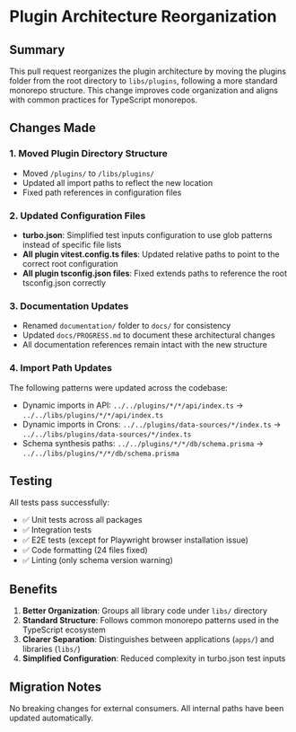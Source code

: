 # Plugin Architecture Reorganization

## Summary

This pull request reorganizes the plugin architecture by moving the plugins folder from the root directory to `libs/plugins`, following a more standard monorepo structure. This change improves code organization and aligns with common practices for TypeScript monorepos.

## Changes Made

### 1. Moved Plugin Directory Structure
- Moved `/plugins/` to `/libs/plugins/`
- Updated all import paths to reflect the new location
- Fixed path references in configuration files

### 2. Updated Configuration Files
- **turbo.json**: Simplified test inputs configuration to use glob patterns instead of specific file lists
- **All plugin vitest.config.ts files**: Updated relative paths to point to the correct root configuration
- **All plugin tsconfig.json files**: Fixed extends paths to reference the root tsconfig.json correctly

### 3. Documentation Updates
- Renamed `documentation/` folder to `docs/` for consistency
- Updated `docs/PROGRESS.md` to document these architectural changes
- All documentation references remain intact with the new structure

### 4. Import Path Updates
The following patterns were updated across the codebase:
- Dynamic imports in API: `../../plugins/*/*/api/index.ts` → `../../libs/plugins/*/*/api/index.ts`
- Dynamic imports in Crons: `../../plugins/data-sources/*/index.ts` → `../../libs/plugins/data-sources/*/index.ts`
- Schema synthesis paths: `../../plugins/*/*/db/schema.prisma` → `../../libs/plugins/*/*/db/schema.prisma`

## Testing

All tests pass successfully:
- ✅ Unit tests across all packages
- ✅ Integration tests
- ✅ E2E tests (except for Playwright browser installation issue)
- ✅ Code formatting (24 files fixed)
- ✅ Linting (only schema version warning)

## Benefits

1. **Better Organization**: Groups all library code under `libs/` directory
2. **Standard Structure**: Follows common monorepo patterns used in the TypeScript ecosystem
3. **Clearer Separation**: Distinguishes between applications (`apps/`) and libraries (`libs/`)
4. **Simplified Configuration**: Reduced complexity in turbo.json test inputs

## Migration Notes

No breaking changes for external consumers. All internal paths have been updated automatically.
